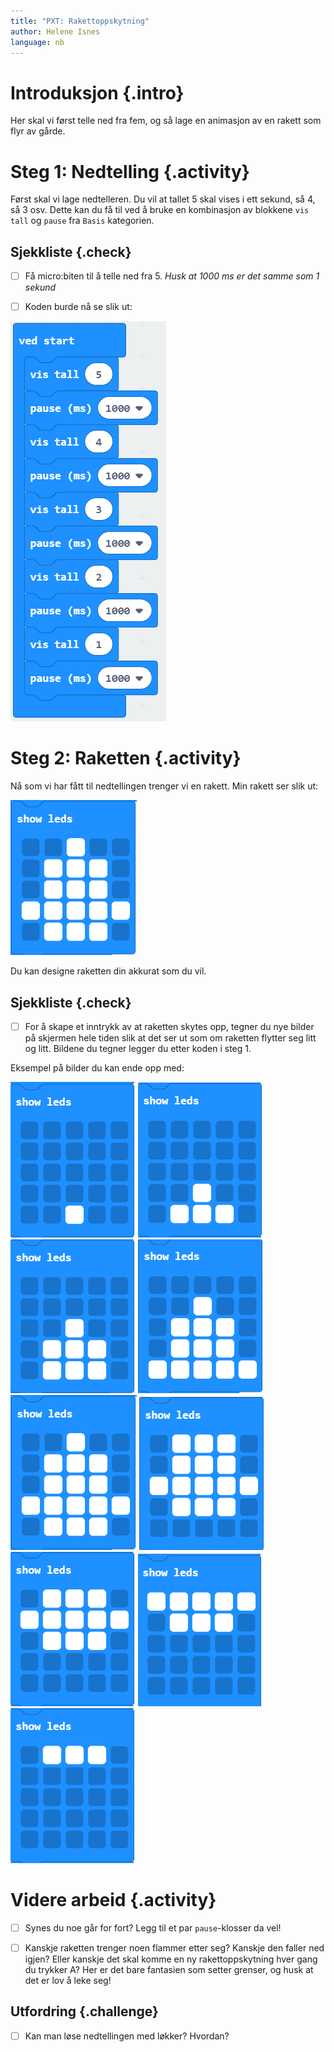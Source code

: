 ```yaml
---
title: "PXT: Rakettoppskytning"
author: Helene Isnes
language: nb
---
```



# Introduksjon {.intro}
Her skal vi først telle ned fra fem, og så lage en animasjon av en rakett som flyr av gårde.


# Steg 1: Nedtelling {.activity}

Først skal vi lage nedtelleren. Du vil at tallet 5 skal vises i ett sekund, så 4, så 3 osv. Dette kan du få til ved å bruke en kombinasjon av blokkene `vis tall` og `pause` fra `Basis` kategorien.


## Sjekkliste {.check}

- [ ] Få micro:biten til å telle ned fra 5. *Husk at 1000 ms er det samme som 1 sekund*	

- [ ] Koden burde nå se slik ut:

![Bilde som viser nedtelling med `pause` og `vis tall` blokker](nedtelling.png)

# Steg 2: Raketten {.activity}

Nå som vi har fått til nedtellingen trenger vi en rakett. Min rakett ser slik ut:

![Bilde som viser raketten vi skal skyte opp](rakett.png)

Du kan designe raketten din akkurat som du vil.


## Sjekkliste {.check}

- [ ] For å skape et inntrykk av at raketten skytes opp, tegner du nye bilder på skjermen hele tiden slik at det ser ut som om raketten flytter seg litt og litt. Bildene du tegner legger du etter koden i steg 1. 

Eksempel på bilder du kan ende opp med:

![Viser klossen show leds hvor en rad av raketten er synlig](start_rakett.png) ![Viser klossen show leds hvor to rader av raketten er synlig](trinn2_rakett.png) ![Viser klossen show leds hvor tre rader av raketten er synlig](trinn3_rakett.png) ![Viser klossen show leds hvor fire rader av raketten er synlig](trinn4_rakett.png) ![Bilde som viser hele raketten](rakett.png) ![Viser klossen show leds hvor en rad av raketten er forsvunnet](trinn6_rakett.png) ![Viser klossen show leds hvor to rader av raketten er forsvunnet](trinn7_rakett.png) ![Viser klossen show leds hvor tre rader av raketten er forsvunnet](trinn8_rakett.png) ![Viser klossen show leds hvor fire rader av raketten er forsvunnet](trinn9_rakett.png)


# Videre arbeid {.activity}

- [ ] Synes du noe går for fort? Legg til et par `pause`-klosser da vel!

- [ ] Kanskje raketten trenger noen flammer etter seg? Kanskje den faller ned igjen? Eller kanskje det skal komme en ny rakettoppskytning hver gang du trykker A? Her er det bare fantasien som setter grenser, og husk at det er lov å leke seg!


## Utfordring {.challenge}

- [ ] Kan man løse nedtellingen med løkker? Hvordan?
